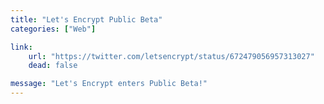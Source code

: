 ```yaml
---
title: "Let's Encrypt Public Beta"
categories: ["Web"]

link:
    url: "https://twitter.com/letsencrypt/status/672479056957313027"
    dead: false

message: "Let's Encrypt enters Public Beta!"
---
```

